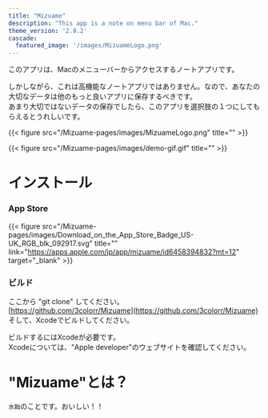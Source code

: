 ```yaml
---
title: "Mizuame"
description: "This app is a note on menu bar of Mac."
theme_version: '2.8.2'
cascade:
  featured_image: '/images/MizuameLogo.png'
---
```

このアプリは、Macのメニューバーからアクセスするノートアプリです。  

しかしながら、これは高機能なノートアプリではありません。なので、あなたの大切なデータは他のもっと良いアプリに保存するべきです。  
あまり大切ではないデータの保存でしたら、このアプリを選択肢の１つにしてもらえるとうれしいです。

{{< figure src="/Mizuame-pages/images/MizuameLogo.png" title="" >}}

{{< figure src="/Mizuame-pages/images/demo-gif.gif" title="" >}}

# インストール
### App Store
{{< figure src="/Mizuame-pages/images/Download_on_the_App_Store_Badge_US-UK_RGB_blk_092917.svg" title="" link="https://apps.apple.com/jp/app/mizuame/id6458394832?mt=12" target="_blank" >}}

### ビルド
ここから "git clone" してください。  
[https://github.com/3colorr/Mizuame](https://github.com/3colorr/Mizuame)  
そして、Xcodeでビルドしてください。　　

ビルドするにはXcodeが必要です。  
Xcodeについては、"Apple developer"のウェブサイトを確認してください。

# "Mizuame"とは？
`水飴`のことです。おいしい！！  

